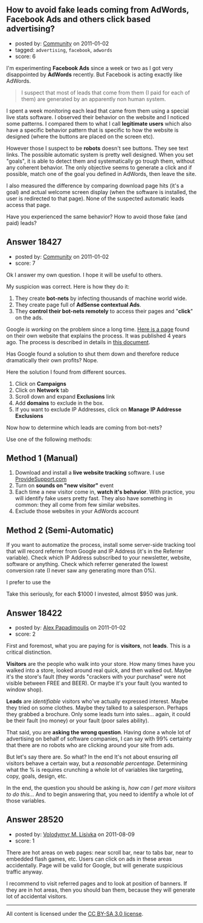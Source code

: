 ## How to avoid fake leads coming from AdWords, Facebook Ads and others click based advertising?

- posted by: [Community](https://stackexchange.com/users/-1/-1-community) on 2011-01-02
- tagged: `advertising`, `facebook`, `adwords`
- score: 6

I'm experimenting **Facebook Ads** since a week or two as I got very disappointed by **AdWords** recently. But Facebook is acting exactly like AdWords.

> I suspect that most of leads that come from them (I paid for each of them) are generated by an apparently non human system.

I spent a week monitoring each lead that came from them using a special live stats software. I observed their behavior on the website and I noticed some patterns. I compared them to what I call **legitimate users** which also have a specific behavior pattern that is specific to how the website is designed (where the buttons are placed on the screen etc). 

However those I suspect to be **robots** doesn't see buttons. They see text links. The possible automatic system is pretty well designed. When you set "goals", it is able to detect them and systematically go trough them, without any coherent behavior. The only objective seems to generate a click and if possible, match one of the goal you defined in AdWords, then leave the site.

I also measured the difference by comparing download page hits (it's a goal) and actual welcome screen display (when the software is installed, the user is redirected to that page). None of the suspected automatic leads access that page.

Have you experienced the same behavior? How to avoid those fake (and paid) leads?


## Answer 18427

- posted by: [Community](https://stackexchange.com/users/-1/-1-community) on 2011-01-02
- score: 7

<p>Ok I answer my own question. I hope it will be useful to others.</p>

<p>My suspicion was correct. Here is how they do it:</p>

<ol>
<li>They create <strong>bot-nets</strong> by infecting thousands of machine world wide.</li>
<li>They create page full of <strong>AdSense contextual Ads</strong>.</li>
<li>They <strong>control their bot-nets remotely</strong> to access their pages and "<strong>click</strong>" on the ads.</li>
</ol>

<p>Google <em>is working</em> on the problem since a long time. <a href="http://adwords.blogspot.com/2007/04/new-case-study-on-botnet-based-click.html">Here is a page</a> found on their own website that explains the process. It was published 4 years ago. The process is described in details in <a href="http://www.usenix.org/events/hotbots07/tech/full_papers/daswani/daswani.pdf">this document</a>.</p>

<p>Has Google found a solution to shut them down and therefore reduce dramatically their own profits? Nope.</p>

<p>Here the solution I found from different sources.</p>

<ol>
<li>Click on <strong>Campaigns</strong></li>
<li>Click on <strong>Network</strong> tab</li>
<li>Scroll down and expand <strong>Exclusions</strong> link</li>
<li>Add <strong>domains</strong> to exclude in the box.</li>
<li>If you want to exclude IP Addresses, click on <strong>Manage IP Addresse Exclusions</strong></li>
</ol>

<p>Now how to determine which leads are coming from bot-nets?</p>

<p>Use one of the following methods:</p>

<h2>Method 1 (Manual)</h2>

<ol>
<li>Download and install a <strong>live website tracking</strong> software. I use <a href="http://www.providesupport.com/">ProvideSupport.com</a></li>
<li>Turn on <strong>sounds on "new visitor"</strong> event</li>
<li>Each time a new visitor come in, <strong>watch it's behavior</strong>. With practice, you will identify fake users pretty fast. They also have something in common: they all come from few similar websites.</li>
<li>Exclude those websites in your AdWords account</li>
</ol>

<h2>Method 2 (Semi-Automatic)</h2>

<p>If you want to automatize the process, install some server-side tracking tool that will record referrer from Google and IP Address (it's in the Referrer variable). Check which IP Address subscribed to your newsletter, website, software or anything. Check which referrer generated the lowest conversion rate (I never saw any generating more than 0%).</p>

<p>I prefer to use the </p>

<p>Take this seriously, for each $1000 I invested, almost $950 was junk.</p>



## Answer 18422

- posted by: [Alex Papadimoulis](https://stackexchange.com/users/-1/123-alex-papadimoulis) on 2011-01-02
- score: 2

First and foremost, what you are paying for is **visitors**, not **leads**. This is a critical distinction.

**Visitors** are the people who walk into your store. How many times have you walked into a store, looked around real quick, and then walked out. Maybe it's the store's fault (they words "crackers with your purchase" were not visible between FREE and BEER). Or maybe it's your fault (you wanted to window shop).

**Leads** are *identifiable* visitors who've actually expressed interest. Maybe they tried on some clothes. Maybe they talked to a salesperson. Perhaps they grabbed a brochure. Only some leads turn into sales... again, it could be their fault (no money) or your fault (poor sales ability).

That said, you are **asking the wrong question**. Having done a whole lot of advertising on behalf of software companies, I can say with 99% certainty that there are no robots who are clicking around your site from ads. 

But let's say there are. So what? In the end It's not about ensuring *all* visitors behave a certain way, but a *reasonable percentage*. Determining what the % is requires crunching a whole lot of variables like targeting, copy, goals, design, etc.

In the end, the question you should be asking is, *how can I get more visitors to do this...* And to begin answering that, you need to identify a whole lot of those variables.


## Answer 28520

- posted by: [Volodymyr M. Lisivka](https://stackexchange.com/users/-1/12571-volodymyr-m-lisivka) on 2011-08-09
- score: 1

There are hot areas on web pages: near scroll bar, near to tabs bar, near to embedded flash games, etc. Users can click on ads in these areas accidentally. Page will be valid for Google, but will generate suspicious traffic anyway.

I recommend to visit referred pages and to look at position of banners. If they are in hot areas, then you should ban them, because they will generate lot of accidental visitors.



---

All content is licensed under the [CC BY-SA 3.0 license](https://creativecommons.org/licenses/by-sa/3.0/).
